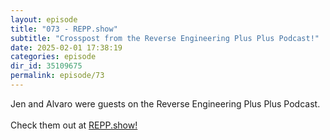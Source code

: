 ```yaml
---
layout: episode
title: "073 - REPP.show"
subtitle: "Crosspost from the Reverse Engineering Plus Plus Podcast!"
date: 2025-02-01 17:38:19
categories: episode
dir_id: 35109675
permalink: episode/73
---
```

<p>
 Jen and Alvaro were guests on the Reverse Engineering Plus Plus Podcast.
 <br/>
 <br/>
 Check them out at
 <a href="https://repp.show/">
  REPP.show!
 </a>
</p>

